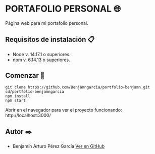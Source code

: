 # PORTAFOLIO PERSONAL 🌐
Página web para mi portafolio personal. 
## Requisitos de instalación 📋
- Node v. 14.17.1 o superiores.
- npm v. 6.14.13 o superiores.
## Comenzar 🚀
```
git clone https://github.com/Benjamngarcia/portfolio-benjamn.git
cd/portfolio-benjamngarcia
npm install
npm start
```
Abrir en el navegador para ver el proyecto funcionando: 
http://localhost:3000/
## Autor ✒️
- Benjamín Arturo Pérez García [Ver en GitHub](https://github.com/Benjamngarcia)